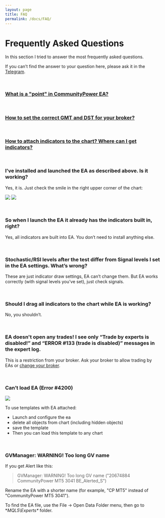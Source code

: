 ```yaml
---
layout: page
title: FAQ
permalink: /docs/FAQ/
---
```


# Frequently Asked Questions

In this section I tried to answer the most frequently asked questions.

If you can’t find the answer to your question here, please ask it in the [Telegram](https://t.me/CommunityPowerEA).

<br />

### [What is a "point" in CommunityPower EA?](/docs/FAQ/what-is-a-point)

<br />

### [How to set the correct GMT and DST for your broker?](/docs/FAQ/gmt-and-dst)

<br />

### [How to attach indicators to the chart? Where can I get indicators?](/docs/FAQ/indicators)

<br />

### I’ve installed and launched the EA as described above. Is it working?

Yes, it is. Just check the smile in the right upper corner of the chart:

![]({{site.baseurl}}/assets/img/faq/faq1.png)
![]({{site.baseurl}}/assets/img/faq/faq2.png)

<br />

### So when I launch the EA it already has the indicators built in, right?

Yes, all indicators are built into EA. You don’t need to install anything else.

<br />

### Stochastic/RSI levels after the test differ from Signal levels I set in the EA settings. What’s wrong?

These are just indicator draw settings, EA can’t change them. But EA works correctly (with signal levels you’ve set), just check signals.

<br />

### Should I drag all indicators to the chart while EA is working?

No, you shouldn’t.

<br />

### EA doesn't open any trades! I see only “Trade by experts is disabled!” and “ERROR #133 (trade is disabled)” messages in the expert log.

This is a restriction from your broker. Ask your broker to allow trading by EAs or [change your broker](/brokers/).

<br />

### Can’t load EA (Error #4200)

![]({{site.baseurl}}/assets/img/faq/faq3.png)

To use templates with EA attached:
 * Launch and configure the ea
 * delete all objects from chart (including hidden objects)
 * save the template
 * Then you can load this template to any chart

<br />

### GVManager: WARNING! Too long GV name

If you get Alert like this:

> GVManager: WARNING! Too long GV name ("20674884 CommunityPower MT5 3041  BE_Alerted_S")

Rename the EA with a shorter name (for example, "CP MT5" instead of "CommunityPower MT5 3041"). 

To find the EA file, use the File -> Open Data Folder menu, then go to **MQL5\Experts\** folder.

<br />
